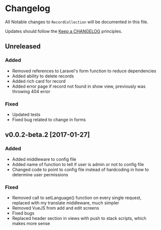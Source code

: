 # Changelog

All Notable changes to `RecordCollection` will be documented in this file.

Updates should follow the [Keep a CHANGELOG](http://keepachangelog.com/) principles.

## Unreleased
### Added
- Removed references to Laravel's form function to reduce dependencies
- Added ability to delete records
- Added rich card for record
- Added error page if record not found in show view, previously was throwing 404 error

### Fixed
- Updated tests
- Fixed bug related to change in forms

## v0.0.2-beta.2 [2017-01-27]

### Added
- Added middleware to config file
- Added name of function to tell if user is admin or not to config file
- Changed code to point to config file instead of hardcoding in how to determine user permissions

### Fixed
- Removed call to setLanguage() function on every single request, replaced with my translate middleware, much simpler
- Removed VueJS from add and edit screens
- Fixed bugs
- Replaced header section in views with push to stack scripts, which makes more sense